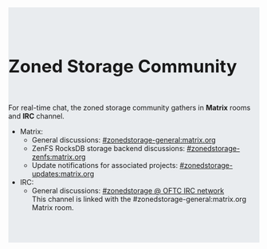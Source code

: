 <div class="jumbotron" style="background-color:#e9ecef;margin-top:0;margin-bottom:0;padding-top:3rem;padding-bottom:3rem;">
<div class="container" role="main" >
<h1 style="font-size:2.5em"><b>Zoned Storage Community</b></h1>
<br><p>
For real-time chat, the zoned storage community gathers in <b>Matrix</b> rooms
and <b>IRC</b> channel.
</p>
<p>
<ul>
<li>Matrix:
    <ul>
    <li>General discussions: <a href="https://app.element.io/#/room/#zonedstorage-general:matrix.org" target="_blank">#zonedstorage-general:matrix.org</a></li>
    <li>ZenFS RocksDB storage backend discussions: <a href="https://app.element.io/#/room/#zonedstorage-zenfs:matrix.org" target="_blank">#zonedstorage-zenfs:matrix.org</a></li>
    <li>Update notifications for associated projects: <a href="https://app.element.io/#/room/#zonedstorage-updates:matrix.org" target="_blank">#zonedstorage-updates:matrix.org</a></li>
    </ul>
</li>
<li>IRC:
    <ul>
    <li>General discussions: <a href="https://webchat.oftc.net/?channels=zonedstorage" target="_blank">#zonedstorage @ OFTC IRC network</a>
        <br>This channel is linked with the #zonedstorage-general:matrix.org Matrix room.</li>
    </ul>
</li>
</ul>
</p>

</div>
</div>
